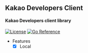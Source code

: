 ## Kakao Developers Client

#### Kakao Developers client library

[![License](https://img.shields.io/github/license/maengsanha/kakao-developers-client.svg)](https://github.com/maengsanha/kakao-developers-client/blob/master/LICENSE)
[![Go Reference](https://pkg.go.dev/badge/github.com/maengsanha/kakao-developers-client.svg)](https://pkg.go.dev/github.com/maengsanha/kakao-developers-client)

- Features
  - [x] Local
